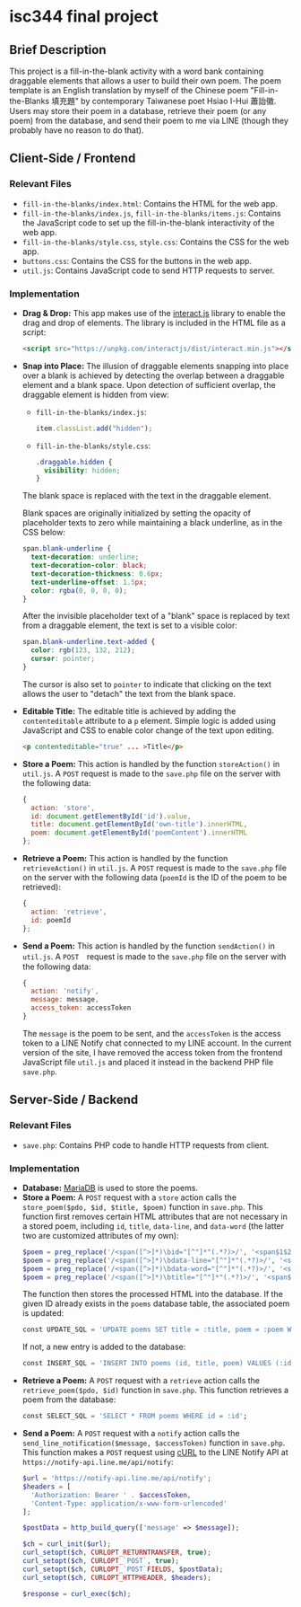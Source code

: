 # isc344 final project
## Brief Description
This project is a fill-in-the-blank activity with a word bank containing draggable elements that allows a user to build their own poem. The poem template is an English translation by myself of the Chinese poem "Fill-in-the-Blanks 填充題" by contemporary Taiwanese poet Hsiao I-Hui 蕭詒徽. Users may store their poem in a database, retrieve their poem (or any poem) from the database, and send their poem to me via LINE (though they probably have no reason to do that).

## Client-Side / Frontend

### Relevant Files
* `fill-in-the-blanks/index.html`: Contains the HTML for the web app.
* `fill-in-the-blanks/index.js`, `fill-in-the-blanks/items.js`: Contains the JavaScript code to set up the fill-in-the-blank interactivity of the web app.
* `fill-in-the-blanks/style.css`, `style.css`: Contains the CSS for the web app.
* `buttons.css`: Contains the CSS for the buttons in the web app.
* `util.js`: Contains JavaScript code to send HTTP requests to server.

### Implementation
* **Drag & Drop:** This app makes use of the [interact.js](https://interactjs.io/) library to enable the drag and drop of elements. The library is included in the HTML file as a script:
  ```html
  <script src="https://unpkg.com/interactjs/dist/interact.min.js"></script>
  ```
* **Snap into Place:** The illusion of draggable elements snapping into place over a blank is achieved by detecting the overlap between a draggable element and a blank space. Upon detection of sufficient overlap, the draggable element is hidden from view:
  * `fill-in-the-blanks/index.js`:
    ```js
    item.classList.add("hidden");
    ```
  * `fill-in-the-blanks/style.css`:
    ```css
    .draggable.hidden {
      visibility: hidden;
    }
    ```
  The blank space is replaced with the text in the draggable element.
  
  Blank spaces are originally initialized by setting the opacity of placeholder texts to zero while maintaining a black underline, as in the CSS below:

  ```css
  span.blank-underline {
    text-decoration: underline;
    text-decoration-color: black;
    text-decoration-thickness: 0.6px;
    text-underline-offset: 1.5px;
    color: rgba(0, 0, 0, 0);
  }
  ```
  After the invisible placeholder text of a "blank" space is replaced by text from a draggable element, the text is set to a visible color:
  ```css
  span.blank-underline.text-added {
    color: rgb(123, 132, 212);
    cursor: pointer;
  }
  ```
  The cursor is also set to `pointer` to indicate that clicking on the text allows the user to "detach" the text from the blank space.
* **Editable Title:** The editable title is achieved by adding the `contenteditable` attribute to a `p` element. Simple logic is added using JavaScript and CSS to enable color change of the text upon editing.
  ```html
  <p contenteditable="true" ... >Title</p>
  ```
* **Store a Poem:** This action is handled by the function `storeAction()` in `util.js`. A `POST` request is made to the `save.php` file on the server with the following data:
  ```js
  {
    action: 'store',
    id: document.getElementById('id').value,
    title: document.getElementById('own-title').innerHTML,
    poem: document.getElementById('poemContent').innerHTML
  };
  ```
* **Retrieve a Poem:** This action is handled by the function `retrieveAction()` in `util.js`. A `POST` request is made to the `save.php` file on the server with the following data (`poemId` is the ID of the poem to be retrieved):
  ```js
  {
    action: 'retrieve',
    id: poemId
  };
  ```
* **Send a Poem:** This action is handled by the function `sendAction()` in `util.js`. A `POST`　request is made to the `save.php` file on the server with the following data:
  ```js
  {
    action: 'notify',
    message: message,
    access_token: accessToken
  }
  ```
  The `message` is the poem to be sent, and the `accessToken` is the access token to a LINE Notify chat connected to my LINE account. In the current version of the site, I have removed the access token from the frontend JavaScript file `util.js` and placed it instead in the backend PHP file `save.php`.


## Server-Side / Backend
### Relevant Files
* `save.php`: Contains PHP code to handle HTTP requests from client.

### Implementation
* **Database:** [MariaDB](https://mariadb.org/) is used to store the poems.
* **Store a Poem:** A `POST` request with a `store` action calls the `store_poem($pdo, $id, $title, $poem)` function in `save.php`. This function first removes certain HTML attributes that are not necessary in a stored poem, including `id`, `title`, `data-line`, and `data-word` (the latter two are customized attributes of my own):
  ```php
  $poem = preg_replace('/<span([^>]*)\bid="[^"]*"(.*?)>/', '<span$1$2>', $poem);
  $poem = preg_replace('/<span([^>]*)\bdata-line="[^"]*"(.*?)>/', '<span$1$2>', $poem);
  $poem = preg_replace('/<span([^>]*)\bdata-word="[^"]*"(.*?)>/', '<span$1$2>', $poem);
  $poem = preg_replace('/<span([^>]*)\btitle="[^"]*"(.*?)>/', '<span$1$2>', $poem);
  ```
  The function then stores the processed HTML into the database. If the given ID already exists in the `poems` database table, the associated poem is updated:
  ```sql
  const UPDATE_SQL = 'UPDATE poems SET title = :title, poem = :poem WHERE id = :id';
  ```
   If not, a new entry is added to the database:
   ```sql
   const INSERT_SQL = 'INSERT INTO poems (id, title, poem) VALUES (:id, :title, :poem)';
   ```
* **Retrieve a Poem:** A `POST` request with a `retrieve` action calls the `retrieve_poem($pdo, $id)` function in `save.php`. This function retrieves a poem from the database:
  ```sql
  const SELECT_SQL = 'SELECT * FROM poems WHERE id = :id';
  ```
* **Send a Poem:** A `POST` request with a `notify` action calls the `send_line_notification($message, $accessToken)` function in `save.php`. This function makes a `POST` request using [cURL](https://www.php.net/manual/en/book.curl.php) to the LINE Notify API at `https://notify-api.line.me/api/notify`:
  ```php
  $url = 'https://notify-api.line.me/api/notify';
  $headers = [
    'Authorization: Bearer ' . $accessToken,
    'Content-Type: application/x-www-form-urlencoded'
  ];

  $postData = http_build_query(['message' => $message]);

  $ch = curl_init($url);
  curl_setopt($ch, CURLOPT_RETURNTRANSFER, true);
  curl_setopt($ch, CURLOPT_`POST`, true);
  curl_setopt($ch, CURLOPT_`POST`FIELDS, $postData);
  curl_setopt($ch, CURLOPT_HTTPHEADER, $headers);

  $response = curl_exec($ch);
  ```
